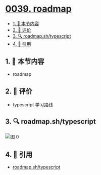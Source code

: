 # [0039. roadmap](https://github.com/tnotesjs/TNotes.typescript/tree/main/notes/0039.%20roadmap)

<!-- region:toc -->

- [1. 🎯 本节内容](#1--本节内容)
- [2. 🫧 评价](#2--评价)
- [3. 🔍 roadmap.sh/typescript](#3--roadmapshtypescript)
- [4. 🔗 引用](#4--引用)

<!-- endregion:toc -->

## 1. 🎯 本节内容

- roadmap

## 2. 🫧 评价

- typescript 学习路线

## 3. 🔍 roadmap.sh/typescript

![图 0](https://cdn.jsdelivr.net/gh/tnotesjs/imgs@main/2025-10-25-09-28-04.png)

## 4. 🔗 引用

- [roadmap.sh/typescript][1]

[1]: https://roadmap.sh/typescript
